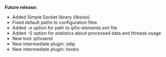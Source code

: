 **Future release:**

*  Added Simple Socket library (libsiso)
*  Fixed default paths to configuration files
*  Added -e option for path to ipfix-elements.xml file
*  Added -S option for statistics about processed data and threads usage
*  New tool: ipfixsend
*  New intermediate plugin: odip
*  New intermediate plugin: hooks

